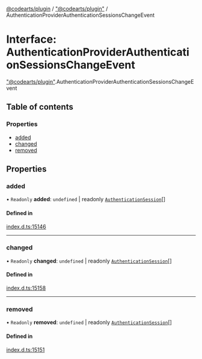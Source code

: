 [@codearts/plugin](../README.md) / ["@codearts/plugin"](../modules/_codearts_plugin_.md) / AuthenticationProviderAuthenticationSessionsChangeEvent

# Interface: AuthenticationProviderAuthenticationSessionsChangeEvent

["@codearts/plugin"](../modules/_codearts_plugin_.md).AuthenticationProviderAuthenticationSessionsChangeEvent

## Table of contents

### Properties

- [added](codearts_plugin_.AuthenticationProviderAuthenticationSessionsChangeEvent.md#added)
- [changed](codearts_plugin_.AuthenticationProviderAuthenticationSessionsChangeEvent.md#changed)
- [removed](codearts_plugin_.AuthenticationProviderAuthenticationSessionsChangeEvent.md#removed)

## Properties

### added

• `Readonly` **added**: `undefined` \| readonly [`AuthenticationSession`](codearts_plugin_.AuthenticationSession.md)[]

#### Defined in

[index.d.ts:15146](https://github.com/huaweicloud/cloudide-plugin-api/blob/d4de966/index.d.ts#L15146)

___

### changed

• `Readonly` **changed**: `undefined` \| readonly [`AuthenticationSession`](codearts_plugin_.AuthenticationSession.md)[]

#### Defined in

[index.d.ts:15158](https://github.com/huaweicloud/cloudide-plugin-api/blob/d4de966/index.d.ts#L15158)

___

### removed

• `Readonly` **removed**: `undefined` \| readonly [`AuthenticationSession`](codearts_plugin_.AuthenticationSession.md)[]

#### Defined in

[index.d.ts:15151](https://github.com/huaweicloud/cloudide-plugin-api/blob/d4de966/index.d.ts#L15151)
